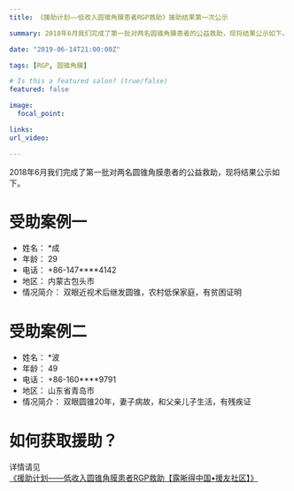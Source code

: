 ```yaml
---
title: 《援助计划——低收入圆锥角膜患者RGP救助》援助结果第一次公示

summary: 2018年6月我们完成了第一批对两名圆锥角膜患者的公益救助，现将结果公示如下。

date: "2019-06-14T21:00:00Z"

tags: [RGP, 圆锥角膜]

# Is this a featured salon? (true/false)
featured: false

image:
  focal_point: 

links:
url_video: 

---
```


2018年6月我们完成了第一批对两名圆锥角膜患者的公益救助，现将结果公示如下。

# 受助案例一
- 姓名： *成
- 年龄： 29
- 电话： +86-147****4142
- 地区： 内蒙古包头市
- 情况简介： 双眼近视术后继发圆锥，农村低保家庭，有贫困证明
  
# 受助案例二
- 姓名： *波
- 年龄： 49
- 电话： +86-160****9791
- 地区： 山东省青岛市
- 情况简介： 双眼圆锥20年，妻子病故，和父亲儿子生活，有残疾证
  
# 如何获取援助？
详情请见[《援助计划——低收入圆锥角膜患者RGP救助【露晰得中国•援友社区】》](http://localhost:1313/zh/projects/aid/2019040601/)